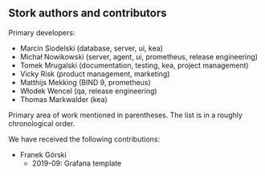  Stork authors and contributors
------------------------------

Primary developers:

- Marcin Siodelski (database, server, ui, kea)
- Michał Nowikowski (server, agent, ui, prometheus, release engineering)
- Tomek Mrugalski (documentation, testing, kea, project management)
- Vicky Risk (product management, marketing)
- Matthijs Mekking (BIND 9, prometheus)
- Włodek Wencel (qa, release engineering)
- Thomas Markwalder (kea)

Primary area of work mentioned in parentheses. The list is in a
roughly chronological order.

We have received the following contributions:

 - Franek Górski
   - 2019-09: Grafana template
